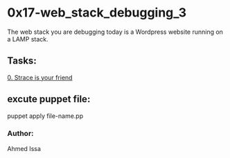 # 0x17-web_stack_debugging_3
The web stack you are debugging today is a Wordpress website running on a LAMP stack.

## Tasks:
[0. Strace is your friend](0-strace_is_your_friend.pp)

## excute puppet file:
puppet apply file-name.pp

### Author: 
Ahmed Issa
